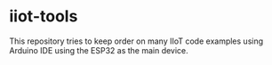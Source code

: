 # iiot-tools
This repository tries to keep order on many IIoT code examples using Arduino IDE using the ESP32 as the main device.
